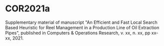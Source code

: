 # COR2021a
Supplementary material of manuscript "An Efficient and Fast Local Search Based Heuristic for Reel Management in a Production Line of Oil Extraction Pipes", published in Computers &amp; Operations Research, v. xx, n. xx, pp xx-xx, 2021.
